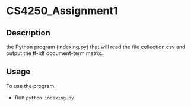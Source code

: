 # CS4250_Assignment1

## Description
the Python program (indexing.py) that will read the file collection.csv and output the tf-idf document-term matrix. 

## Usage
To use the program:

- Run `python indexing.py`
